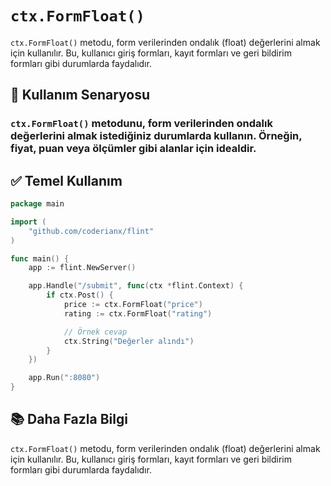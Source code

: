 # `ctx.FormFloat()`

`ctx.FormFloat()` metodu, form verilerinden ondalık (float) değerlerini almak için kullanılır. Bu, kullanıcı giriş formları, kayıt formları ve geri bildirim formları gibi durumlarda faydalıdır.

## 🧠 Kullanım Senaryosu

### `ctx.FormFloat()` metodunu, form verilerinden ondalık değerlerini almak istediğiniz durumlarda kullanın. Örneğin, fiyat, puan veya ölçümler gibi alanlar için idealdir.
## ✅ Temel Kullanım
```go
package main

import (
    "github.com/coderianx/flint"
)

func main() {
    app := flint.NewServer()

    app.Handle("/submit", func(ctx *flint.Context) {
        if ctx.Post() {
            price := ctx.FormFloat("price")
            rating := ctx.FormFloat("rating")

            // Örnek cevap
            ctx.String("Değerler alındı")
        }
    })

    app.Run(":8080")
}
```
## 📚 Daha Fazla Bilgi
`ctx.FormFloat()` metodu, form verilerinden ondalık (float) değerlerini almak için kullanılır. Bu, kullanıcı giriş formları, kayıt formları ve geri bildirim formları gibi durumlarda faydalıdır.
